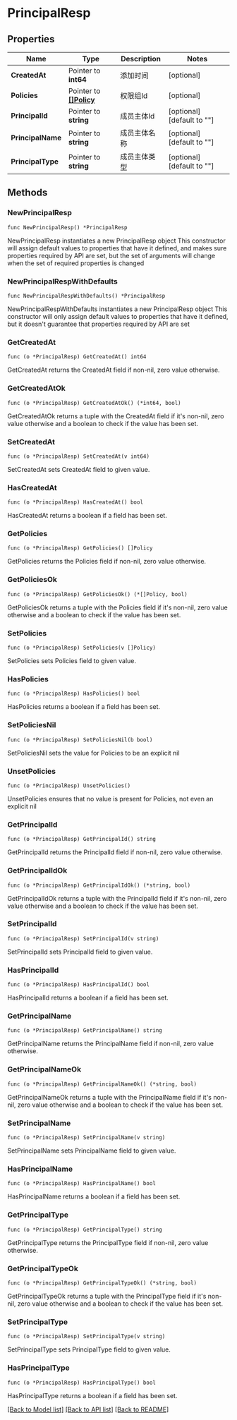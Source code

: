# PrincipalResp

## Properties

Name | Type | Description | Notes
------------ | ------------- | ------------- | -------------
**CreatedAt** | Pointer to **int64** | 添加时间 | [optional] 
**Policies** | Pointer to [**[]Policy**](Policy.md) | 权限组Id | [optional] 
**PrincipalId** | Pointer to **string** | 成员主体Id | [optional] [default to ""]
**PrincipalName** | Pointer to **string** | 成员主体名称 | [optional] [default to ""]
**PrincipalType** | Pointer to **string** | 成员主体类型 | [optional] [default to ""]

## Methods

### NewPrincipalResp

`func NewPrincipalResp() *PrincipalResp`

NewPrincipalResp instantiates a new PrincipalResp object
This constructor will assign default values to properties that have it defined,
and makes sure properties required by API are set, but the set of arguments
will change when the set of required properties is changed

### NewPrincipalRespWithDefaults

`func NewPrincipalRespWithDefaults() *PrincipalResp`

NewPrincipalRespWithDefaults instantiates a new PrincipalResp object
This constructor will only assign default values to properties that have it defined,
but it doesn't guarantee that properties required by API are set

### GetCreatedAt

`func (o *PrincipalResp) GetCreatedAt() int64`

GetCreatedAt returns the CreatedAt field if non-nil, zero value otherwise.

### GetCreatedAtOk

`func (o *PrincipalResp) GetCreatedAtOk() (*int64, bool)`

GetCreatedAtOk returns a tuple with the CreatedAt field if it's non-nil, zero value otherwise
and a boolean to check if the value has been set.

### SetCreatedAt

`func (o *PrincipalResp) SetCreatedAt(v int64)`

SetCreatedAt sets CreatedAt field to given value.

### HasCreatedAt

`func (o *PrincipalResp) HasCreatedAt() bool`

HasCreatedAt returns a boolean if a field has been set.

### GetPolicies

`func (o *PrincipalResp) GetPolicies() []Policy`

GetPolicies returns the Policies field if non-nil, zero value otherwise.

### GetPoliciesOk

`func (o *PrincipalResp) GetPoliciesOk() (*[]Policy, bool)`

GetPoliciesOk returns a tuple with the Policies field if it's non-nil, zero value otherwise
and a boolean to check if the value has been set.

### SetPolicies

`func (o *PrincipalResp) SetPolicies(v []Policy)`

SetPolicies sets Policies field to given value.

### HasPolicies

`func (o *PrincipalResp) HasPolicies() bool`

HasPolicies returns a boolean if a field has been set.

### SetPoliciesNil

`func (o *PrincipalResp) SetPoliciesNil(b bool)`

 SetPoliciesNil sets the value for Policies to be an explicit nil

### UnsetPolicies
`func (o *PrincipalResp) UnsetPolicies()`

UnsetPolicies ensures that no value is present for Policies, not even an explicit nil
### GetPrincipalId

`func (o *PrincipalResp) GetPrincipalId() string`

GetPrincipalId returns the PrincipalId field if non-nil, zero value otherwise.

### GetPrincipalIdOk

`func (o *PrincipalResp) GetPrincipalIdOk() (*string, bool)`

GetPrincipalIdOk returns a tuple with the PrincipalId field if it's non-nil, zero value otherwise
and a boolean to check if the value has been set.

### SetPrincipalId

`func (o *PrincipalResp) SetPrincipalId(v string)`

SetPrincipalId sets PrincipalId field to given value.

### HasPrincipalId

`func (o *PrincipalResp) HasPrincipalId() bool`

HasPrincipalId returns a boolean if a field has been set.

### GetPrincipalName

`func (o *PrincipalResp) GetPrincipalName() string`

GetPrincipalName returns the PrincipalName field if non-nil, zero value otherwise.

### GetPrincipalNameOk

`func (o *PrincipalResp) GetPrincipalNameOk() (*string, bool)`

GetPrincipalNameOk returns a tuple with the PrincipalName field if it's non-nil, zero value otherwise
and a boolean to check if the value has been set.

### SetPrincipalName

`func (o *PrincipalResp) SetPrincipalName(v string)`

SetPrincipalName sets PrincipalName field to given value.

### HasPrincipalName

`func (o *PrincipalResp) HasPrincipalName() bool`

HasPrincipalName returns a boolean if a field has been set.

### GetPrincipalType

`func (o *PrincipalResp) GetPrincipalType() string`

GetPrincipalType returns the PrincipalType field if non-nil, zero value otherwise.

### GetPrincipalTypeOk

`func (o *PrincipalResp) GetPrincipalTypeOk() (*string, bool)`

GetPrincipalTypeOk returns a tuple with the PrincipalType field if it's non-nil, zero value otherwise
and a boolean to check if the value has been set.

### SetPrincipalType

`func (o *PrincipalResp) SetPrincipalType(v string)`

SetPrincipalType sets PrincipalType field to given value.

### HasPrincipalType

`func (o *PrincipalResp) HasPrincipalType() bool`

HasPrincipalType returns a boolean if a field has been set.


[[Back to Model list]](../README.md#documentation-for-models) [[Back to API list]](../README.md#documentation-for-api-endpoints) [[Back to README]](../README.md)


